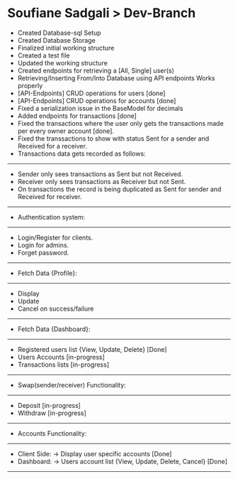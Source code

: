 # Soufiane Sadgali > Dev-Branch
* Created Database-sql Setup
* Created Database Storage
* Finalized initial working structure
* Created a test file
* Updated the working structure
* Created endpoints for retrieving a [All, Single] user(s)
* Retrieving/Inserting From/Into Database using API endpoints Works properly
* [API-Endpoints] CRUD operations for users [done]
* [API-Endpoints] CRUD operations for accounts [done]
* Fixed a serialization issue in the BaseModel for decimals
* Added endpoints for transactions [done]
* Fixed the transactions where the user only gets the transactions made per every owner account [done].
* Fixed the transsactions to show with status Sent for a sender and Received for a receiver.
* Transactions data gets recorded as follows:
**********************************************************************************************
* Sender only sees transactions as Sent but not Received.
* Receiver only sees transactions as Receiver but not Sent.
* On transactions the record is being duplicated as Sent for sender and Received for receiver.
*********************************************************************************************
* Authentication system:
*****************************
* Login/Register for clients.
* Login for admins.
* Forget password.
****************************
* Fetch Data {Profile}:
****************************
* Display
* Update
* Cancel on success/failure
***************************
* Fetch Data {Dashboard}:
*****************************************************
* Registered users list {View, Update, Delete} [Done]
* Users Accounts [in-progress]
* Transactions lists [in-progress]
****************************************************
* Swap(sender/receiver) Functionality:
*****************************
* Deposit [in-progress]
* Withdraw [in-progress]
****************************
* Accounts Functionality:
**********************************************************
* Client Side:
-> Display user specific accounts [Done]
* Dashboard:
-> Users account list {View, Update, Delete, Cancel} [Done]
**********************************************************

